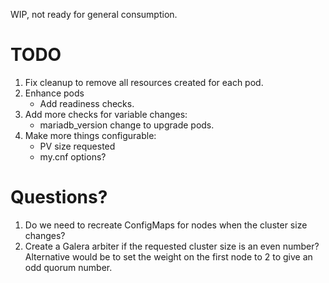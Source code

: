 WIP, not ready for general consumption.

# TODO

1. Fix cleanup to remove all resources created for each pod.
1. Enhance pods
   * Add readiness checks.
1. Add more checks for variable changes:
   * mariadb_version change to upgrade pods.
1. Make more things configurable:
   * PV size requested
   * my.cnf options?

# Questions?

1. Do we need to recreate ConfigMaps for nodes when the cluster size changes?
1. Create a Galera arbiter if the requested cluster size is an even number? Alternative would be to set the weight on the first node to 2 to give an odd quorum number.
